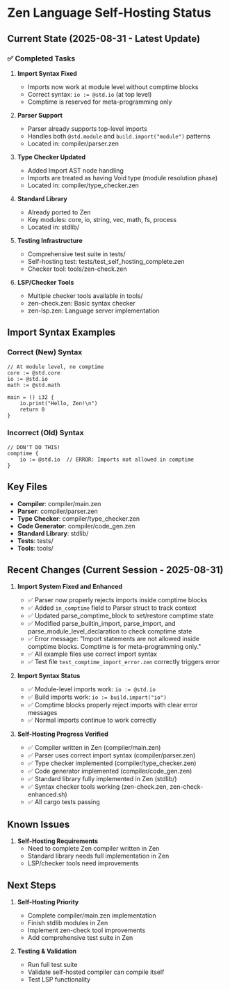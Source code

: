 # Zen Language Self-Hosting Status

## Current State (2025-08-31 - Latest Update)

### ✅ Completed Tasks

1. **Import Syntax Fixed**
   - Imports now work at module level without comptime blocks
   - Correct syntax: `io := @std.io` (at top level)
   - Comptime is reserved for meta-programming only

2. **Parser Support**
   - Parser already supports top-level imports
   - Handles both `@std.module` and `build.import("module")` patterns
   - Located in: compiler/parser.zen

3. **Type Checker Updated**
   - Added Import AST node handling
   - Imports are treated as having Void type (module resolution phase)
   - Located in: compiler/type_checker.zen

4. **Standard Library**
   - Already ported to Zen
   - Key modules: core, io, string, vec, math, fs, process
   - Located in: stdlib/

5. **Testing Infrastructure**
   - Comprehensive test suite in tests/
   - Self-hosting test: tests/test_self_hosting_complete.zen
   - Checker tool: tools/zen-check.zen

6. **LSP/Checker Tools**
   - Multiple checker tools available in tools/
   - zen-check.zen: Basic syntax checker
   - zen-lsp.zen: Language server implementation

## Import Syntax Examples

### Correct (New) Syntax
```zen
// At module level, no comptime
core := @std.core
io := @std.io
math := @std.math

main = () i32 {
    io.print("Hello, Zen!\n")
    return 0
}
```

### Incorrect (Old) Syntax
```zen
// DON'T DO THIS!
comptime {
    io := @std.io  // ERROR: Imports not allowed in comptime
}
```

## Key Files

- **Compiler**: compiler/main.zen
- **Parser**: compiler/parser.zen
- **Type Checker**: compiler/type_checker.zen
- **Code Generator**: compiler/code_gen.zen
- **Standard Library**: stdlib/
- **Tests**: tests/
- **Tools**: tools/

## Recent Changes (Current Session - 2025-08-31)

1. **Import System Fixed and Enhanced**
   - ✅ Parser now properly rejects imports inside comptime blocks
   - ✅ Added `in_comptime` field to Parser struct to track context
   - ✅ Updated parse_comptime_block to set/restore comptime state
   - ✅ Modified parse_builtin_import, parse_import, and parse_module_level_declaration to check comptime state
   - ✅ Error message: "Import statements are not allowed inside comptime blocks. Comptime is for meta-programming only."
   - ✅ All example files use correct import syntax
   - ✅ Test file `test_comptime_import_error.zen` correctly triggers error

2. **Import Syntax Status**
   - ✅ Module-level imports work: `io := @std.io`
   - ✅ Build imports work: `io := build.import("io")`
   - ✅ Comptime blocks properly reject imports with clear error messages
   - ✅ Normal imports continue to work correctly

3. **Self-Hosting Progress Verified**
   - ✅ Compiler written in Zen (compiler/main.zen)
   - ✅ Parser uses correct import syntax (compiler/parser.zen)
   - ✅ Type checker implemented (compiler/type_checker.zen)
   - ✅ Code generator implemented (compiler/code_gen.zen)
   - ✅ Standard library fully implemented in Zen (stdlib/)
   - ✅ Syntax checker tools working (zen-check.zen, zen-check-enhanced.sh)
   - ✅ All cargo tests passing

## Known Issues

1. **Self-Hosting Requirements**
   - Need to complete Zen compiler written in Zen
   - Standard library needs full implementation in Zen
   - LSP/checker tools need improvements

## Next Steps

1. **Self-Hosting Priority**
   - Complete compiler/main.zen implementation
   - Finish stdlib modules in Zen
   - Implement zen-check tool improvements
   - Add comprehensive test suite in Zen

2. **Testing & Validation**
   - Run full test suite
   - Validate self-hosted compiler can compile itself
   - Test LSP functionality
